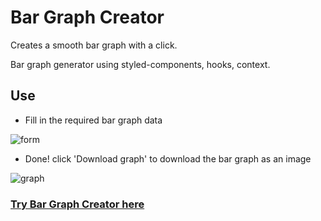 # Bar Graph Creator
Creates a smooth bar graph with a click.

Bar graph generator using styled-components, hooks, context.

## Use 

- Fill in the required bar graph data

![form](https://user-images.githubusercontent.com/78507737/135333435-8c7dc143-1f51-4f07-99e3-2841e2f2f620.png)

- Done! click 'Download graph' to download the bar graph as an image

![graph](https://user-images.githubusercontent.com/78507737/135333487-d99bbad0-f8ef-4b66-b622-32133cb61fd7.png)

### [Try Bar Graph Creator here](https://bargraphcreator.netlify.app/)
